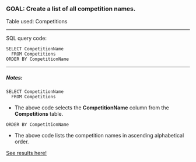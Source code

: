 
### GOAL: Create a list of all competition names. 

Table used: Competitions

---
SQL query code:
```  
SELECT CompetitionName
  FROM Competitions
ORDER BY CompetitionName
```
---


##### Notes:
```  
SELECT CompetitionName
  FROM Competitions
```
- The above code selects the **CompetitionName** column from the **Competitions** table.

```
ORDER BY CompetitionName
```
- The above code lists the competition names in ascending alphabetical order.


[See results here!](https://www.kaggle.com/lochleven/meta-kaggle/competition-list1/run/96425)
